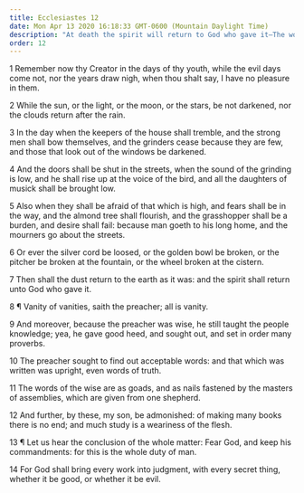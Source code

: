 ```yaml
---
title: Ecclesiastes 12
date: Mon Apr 13 2020 16:18:33 GMT-0600 (Mountain Daylight Time)
description: "At death the spirit will return to God who gave it—The words of the wise are as goads—The whole duty of man is to fear God and keep His commandments."
order: 12
---
```


1 Remember now thy Creator in the days of thy youth, while the evil days come not, nor the years draw nigh, when thou shalt say, I have no pleasure in them.

2 While the sun, or the light, or the moon, or the stars, be not darkened, nor the clouds return after the rain.

3 In the day when the keepers of the house shall tremble, and the strong men shall bow themselves, and the grinders cease because they are few, and those that look out of the windows be darkened.

4 And the doors shall be shut in the streets, when the sound of the grinding is low, and he shall rise up at the voice of the bird, and all the daughters of musick shall be brought low.

5 Also when they shall be afraid of that which is high, and fears shall be in the way, and the almond tree shall flourish, and the grasshopper shall be a burden, and desire shall fail: because man goeth to his long home, and the mourners go about the streets.

6 Or ever the silver cord be loosed, or the golden bowl be broken, or the pitcher be broken at the fountain, or the wheel broken at the cistern.

7 Then shall the dust return to the earth as it was: and the spirit shall return unto God who gave it.

8 ¶ Vanity of vanities, saith the preacher; all is vanity.

9 And moreover, because the preacher was wise, he still taught the people knowledge; yea, he gave good heed, and sought out, and set in order many proverbs.

10 The preacher sought to find out acceptable words: and that which was written was upright, even words of truth.

11 The words of the wise are as goads, and as nails fastened by the masters of assemblies, which are given from one shepherd.

12 And further, by these, my son, be admonished: of making many books there is no end; and much study is a weariness of the flesh.

13 ¶ Let us hear the conclusion of the whole matter: Fear God, and keep his commandments: for this is the whole duty of man.

14 For God shall bring every work into judgment, with every secret thing, whether it be good, or whether it be evil.
